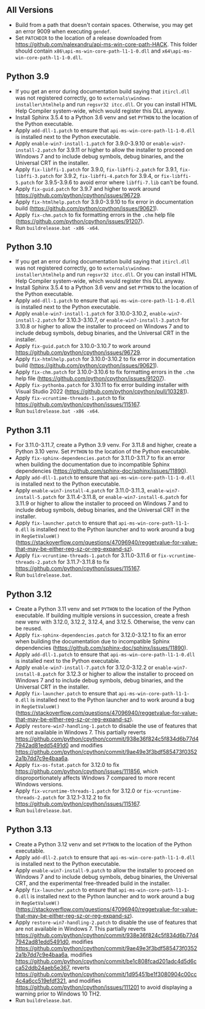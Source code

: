 ## All Versions

- Build from a path that doesn't contain spaces. Otherwise, you may get an error 9009 when executing `gendef`.
- Set `PATCHDIR` to the location of a release downloaded from https://github.com/nalexandru/api-ms-win-core-path-HACK. This folder should contain `x86\api-ms-win-core-path-l1-1-0.dll` and `x64\api-ms-win-core-path-l1-1-0.dll`.

## Python 3.9

- If you get an error during documentation build saying that `itircl.dll` was not registered correctly, go to `externals\windows-installer\htmlhelp` and run `regsvr32 itcc.dll`. Or you can install HTML Help Compiler system-wide, which would register this DLL anyway.
- Install Sphinx 3.5.4 to a Python 3.6 venv and set `PYTHON` to the location of the Python executable.
- Apply `add-dll-1.patch` to ensure that `api-ms-win-core-path-l1-1-0.dll` is installed next to the Python executable.
- Apply `enable-win7-install-1.patch` for 3.9.0-3.9.10 or `enable-win7-install-2.patch` for 3.9.11 or higher to allow the installer to proceed on Windows 7 and to include debug symbols, debug binaries, and the Universal CRT in the installer.
- Apply `fix-libffi-1.patch` for 3.9.0, `fix-libffi-2.patch` for 3.9.1, `fix-libffi-3.patch` for 3.9.2, `fix-libffi-4.patch` for 3.9.4, or `fix-libffi-5.patch` for 3.9.5-3.9.6 to avoid error where `libffi-7.lib` can't be found.
- Apply `fix-guid.patch` for 3.9.7 and higher to work around https://github.com/python/cpython/issues/96729.
- Apply `fix-htmlhelp.patch` for 3.9.0-3.9.10 to fix error in documentation build (https://github.com/python/cpython/issues/90621).
- Apply `fix-chm.patch` to fix formatting errors in the `.chm` help file (https://github.com/python/cpython/issues/91207).
- Run `buildrelease.bat -x86 -x64`.

## Python 3.10

- If you get an error during documentation build saying that `itircl.dll` was not registered correctly, go to `externals\windows-installer\htmlhelp` and run `regsvr32 itcc.dll`. Or you can install HTML Help Compiler system-wide, which would register this DLL anyway.
- Install Sphinx 3.5.4 to a Python 3.6 venv and set `PYTHON` to the location of the Python executable.
- Apply `add-dll-1.patch` to ensure that `api-ms-win-core-path-l1-1-0.dll` is installed next to the Python executable.
- Apply `enable-win7-install-1.patch` for 3.10.0-3.10.2, `enable-win7-install-2.patch` for 3.10.3-3.10.7, or `enable-win7-install-3.patch` for 3.10.8 or higher to allow the installer to proceed on Windows 7 and to include debug symbols, debug binaries, and the Universal CRT in the installer.
- Apply `fix-guid.patch` for 3.10.0-3.10.7 to work around https://github.com/python/cpython/issues/96729.
- Apply `fix-htmlhelp.patch` for 3.10.0-3.10.2 to fix error in documentation build (https://github.com/python/cpython/issues/90621).
- Apply `fix-chm.patch` for 3.10.0-3.10.6 to fix formatting errors in the `.chm` help file (https://github.com/python/cpython/issues/91207).
- Apply `fix-pythonba.patch` for 3.10.11 to fix error building installer with Visual Studio 2022 (https://github.com/python/cpython/pull/103281).
- Apply `fix-vcruntime-threads-1.patch` to fix https://github.com/python/cpython/issues/115167.
- Run `buildrelease.bat -x86 -x64`.

## Python 3.11

- For 3.11.0-3.11.7, create a Python 3.9 venv. For 3.11.8 and higher, create a Python 3.10 venv. Set `PYTHON` to the location of the Python executable.
- Apply `fix-sphinx-dependencies.patch` for 3.11.0-3.11.7 to fix an error when building the documentation due to incompatible Sphinx dependencies (https://github.com/sphinx-doc/sphinx/issues/11890).
- Apply `add-dll-1.patch` to ensure that `api-ms-win-core-path-l1-1-0.dll` is installed next to the Python executable.
- Apply `enable-win7-install-4.patch` for 3.11.0-3.11.3, `enable-win7-install-5.patch` for 3.11.4-3.11.8, or `enable-win7-install-6.patch` for 3.11.9 or higher to allow the installer to proceed on Windows 7 and to include debug symbols, debug binaries, and the Universal CRT in the installer.
- Apply `fix-launcher.patch` to ensure that `api-ms-win-core-path-l1-1-0.dll` is installed next to the Python launcher and to work around a bug in `RegGetValueW()` (https://stackoverflow.com/questions/47096940/reggetvalue-for-value-that-may-be-either-reg-sz-or-reg-expand-sz).
- Apply `fix-vcruntime-threads-1.patch` for 3.11.0-3.11.6 or `fix-vcruntime-threads-2.patch` for 3.11.7-3.11.8 to fix https://github.com/python/cpython/issues/115167.
- Run `buildrelease.bat`.

## Python 3.12

- Create a Python 3.11 venv and set `PYTHON` to the location of the Python executable. If building multiple versions in succession, create a fresh new venv with 3.12.0, 3.12.2, 3.12.4, and 3.12.5. Otherwise, the venv can be reused.
- Apply `fix-sphinx-dependencies.patch` for 3.12.0-3.12.1 to fix an error when building the documentation due to incompatible Sphinx dependencies (https://github.com/sphinx-doc/sphinx/issues/11890).
- Apply `add-dll-1.patch` to ensure that `api-ms-win-core-path-l1-1-0.dll` is installed next to the Python executable.
- Apply `enable-win7-install-7.patch` for 3.12.0-3.12.2 or `enable-win7-install-8.patch` for 3.12.3 or higher to allow the installer to proceed on Windows 7 and to include debug symbols, debug binaries, and the Universal CRT in the installer.
- Apply `fix-launcher.patch` to ensure that `api-ms-win-core-path-l1-1-0.dll` is installed next to the Python launcher and to work around a bug in `RegGetValueW()` (https://stackoverflow.com/questions/47096940/reggetvalue-for-value-that-may-be-either-reg-sz-or-reg-expand-sz).
- Apply `restore-win7-handling-1.patch` to disable the use of features that are not available in Windows 7. This partially reverts https://github.com/python/cpython/commit/938e36f824c5f834d6b77d47942ad81edd5491d0 and modifies https://github.com/python/cpython/commit/9ae49e3f3bdf585473f03522a1b7dd7c9e4baa6a.
- Apply `fix-os-fstat.patch` for 3.12.0 to fix https://github.com/python/cpython/issues/111856, which disproportionately affects Windows 7 compared to more recent Windows versions.
- Apply `fix-vcruntime-threads-1.patch` for 3.12.0 or `fix-vcruntime-threads-2.patch` for 3.12.1-3.12.2 to fix https://github.com/python/cpython/issues/115167.
- Run `buildrelease.bat`.

## Python 3.13
- Create a Python 3.12 venv and set `PYTHON` to the location of the Python executable.
- Apply `add-dll-2.patch` to ensure that `api-ms-win-core-path-l1-1-0.dll` is installed next to the Python executable.
- Apply `enable-win7-install-9.patch` to allow the installer to proceed on Windows 7 and to include debug symbols, debug binaries, the Universal CRT, and the experimental free-threaded build in the installer.
- Apply `fix-launcher.patch` to ensure that `api-ms-win-core-path-l1-1-0.dll` is installed next to the Python launcher and to work around a bug in `RegGetValueW()` (https://stackoverflow.com/questions/47096940/reggetvalue-for-value-that-may-be-either-reg-sz-or-reg-expand-sz).
- Apply `restore-win7-handling-2.patch` to disable the use of features that are not available in Windows 7. This partially reverts https://github.com/python/cpython/commit/938e36f824c5f834d6b77d47942ad81edd5491d0, modifies https://github.com/python/cpython/commit/9ae49e3f3bdf585473f03522a1b7dd7c9e4baa6a, modifies https://github.com/python/cpython/commit/be1c808fcad201adc4d5d6cca52ddb24aeb5e367, reverts https://github.com/python/cpython/commit/1d95451be1f3080904c00cc4c4a6cc519efdf321, and modifies https://github.com/python/cpython/issues/111201 to avoid displaying a warning prior to Windows 10 TH2.
- Run `buildrelease.bat`.
